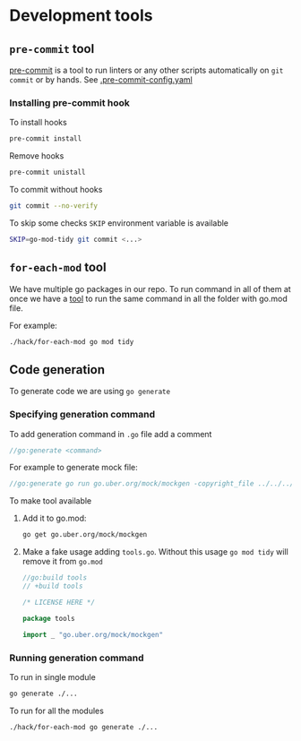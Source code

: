 # Development tools

## `pre-commit` tool

[pre-commit](https://pre-commit.com/) is a tool to run linters or any other scripts automatically on `git commit` or by hands. See [.pre-commit-config.yaml](/.pre-commit-config.yaml)

### Installing pre-commit hook

To install hooks

```sh
pre-commit install
```

Remove hooks

```sh
pre-commit unistall
```

To commit without hooks

```sh
git commit --no-verify
```

To skip some checks `SKIP` environment variable is available

```sh
SKIP=go-mod-tidy git commit <...>
```

## `for-each-mod` tool

We have multiple go packages in our repo. To run command in all of them at once we have a [tool](/hack/for-each-mod) to run the same command in all the folder with go.mod file.

For example:

```sh
./hack/for-each-mod go mod tidy
```

## Code generation

To generate code we are using `go generate`

### Specifying generation command

To add generation command in `.go` file add a comment

```go
//go:generate <command>
```

For example to generate mock file:

```go
//go:generate go run go.uber.org/mock/mockgen -copyright_file ../../../../hack/boilerplate.txt -write_source_comment -destination=../mock_utils/$GOFILE -source=$GOFILE
```

To make tool available

1. Add it to go.mod:

    ```sh
    go get go.uber.org/mock/mockgen
    ```

2. Make a fake usage adding `tools.go`. Without this usage `go mod tidy` will remove it from `go.mod`

    ```go
    //go:build tools
    // +build tools
    
    /* LICENSE HERE */
    
    package tools

    import _ "go.uber.org/mock/mockgen"
    ```

### Running generation command

To run in single module

```sh
go generate ./...
```

To run for all the modules

```sh
./hack/for-each-mod go generate ./...
```
